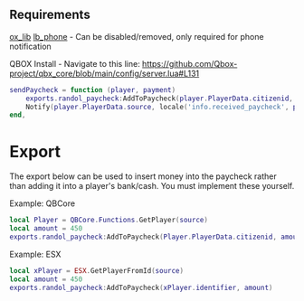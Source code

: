 ## Requirements

[ox_lib](https://github.com/overextended/ox_lib/releases)
[lb_phone](https://store.lbscripts.com/package/5356987) - Can be disabled/removed, only required for phone notification

QBOX Install - Navigate to this line: https://github.com/Qbox-project/qbx_core/blob/main/config/server.lua#L131 

```lua
sendPaycheck = function (player, payment)
    exports.randol_paycheck:AddToPaycheck(player.PlayerData.citizenid, payment)
    Notify(player.PlayerData.source, locale('info.received_paycheck', payment))
end,
```

# Export

The export below can be used to insert money into the paycheck rather than adding it into a player's bank/cash. You must implement these yourself.

Example: QBCore

```lua
local Player = QBCore.Functions.GetPlayer(source)
local amount = 450
exports.randol_paycheck:AddToPaycheck(Player.PlayerData.citizenid, amount)
```

Example: ESX

```lua
local xPlayer = ESX.GetPlayerFromId(source)
local amount = 450
exports.randol_paycheck:AddToPaycheck(xPlayer.identifier, amount)
```
